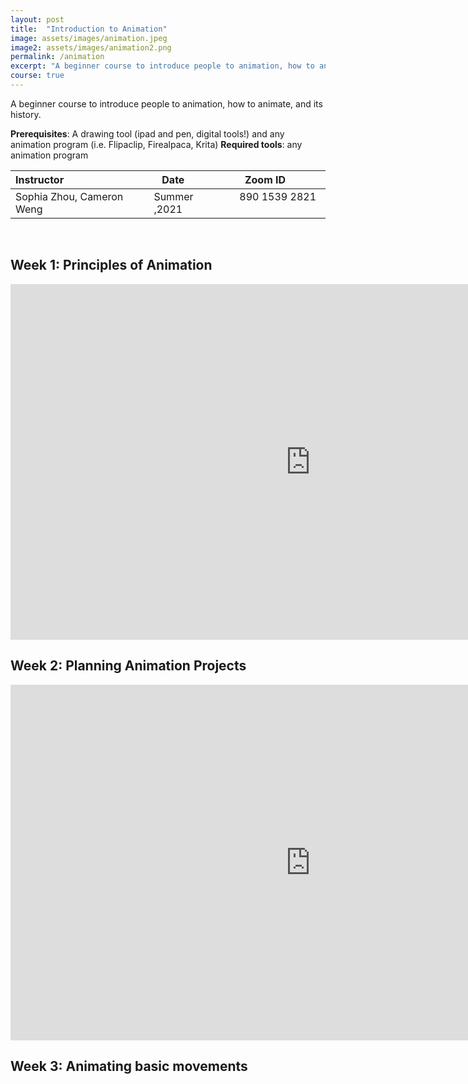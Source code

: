 ```yaml
---
layout: post
title:  "Introduction to Animation"
image: assets/images/animation.jpeg
image2: assets/images/animation2.png
permalink: /animation
excerpt: "A beginner course to introduce people to animation, how to animate, and its history"
course: true
---
```


A beginner course to introduce people to animation, how to animate, and its history.


**Prerequisites**: A drawing tool (ipad and pen, digital tools!) and any animation program (i.e. Flipaclip, Firealpaca, Krita)
**Required tools**: any animation program


| Instructor  | &nbsp;&nbsp;&nbsp;Date&nbsp; | &nbsp;&nbsp; &nbsp;&nbsp;Zoom ID &nbsp; |  
| :---        |    :----   |          :--- |   
|Sophia Zhou, Cameron Weng | Summer ,2021   | &nbsp;&nbsp; 890 1539 2821 &nbsp; &nbsp; | 

<br/>

## Week 1: Principles of Animation

<iframe src="https://docs.google.com/presentation/d/e/2PACX-1vQZkK5d2F3HBWOsDI2laKSuq3_YMb67STY3RUIi_AqkyCnre9_FKQfJitycOi7RmkPk_yCIV3CZVw0g/embed?start=true&loop=true&delayms=3000" frameborder="0" width="960" height="569" allowfullscreen="true" mozallowfullscreen="true" webkitallowfullscreen="true"></iframe>


## Week 2:  Planning Animation Projects

<iframe src="https://docs.google.com/presentation/d/e/2PACX-1vTc8tW5s85hopc_Ii9iV8O7xaQFH8xsPwODh_vI3Fo0LXyord8JEV0fYSJOeJ36r6mLmIWjyJYCVLeD/embed?start=true&loop=true&delayms=3000" frameborder="0" width="960" height="569" allowfullscreen="true" mozallowfullscreen="true" webkitallowfullscreen="true"></iframe>

## Week 3: Animating basic movements
